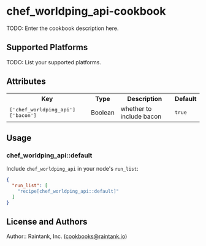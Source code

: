 # chef_worldping_api-cookbook

TODO: Enter the cookbook description here.

## Supported Platforms

TODO: List your supported platforms.

## Attributes

<table>
  <tr>
    <th>Key</th>
    <th>Type</th>
    <th>Description</th>
    <th>Default</th>
  </tr>
  <tr>
    <td><tt>['chef_worldping_api']['bacon']</tt></td>
    <td>Boolean</td>
    <td>whether to include bacon</td>
    <td><tt>true</tt></td>
  </tr>
</table>

## Usage

### chef_worldping_api::default

Include `chef_worldping_api` in your node's `run_list`:

```json
{
  "run_list": [
    "recipe[chef_worldping_api::default]"
  ]
}
```

## License and Authors

Author:: Raintank, Inc. (<cookbooks@raintank.io>)
